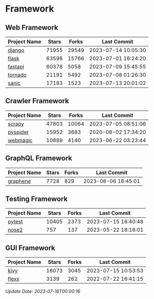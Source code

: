 # Framework

## Web Framework
| Project Name | Stars | Forks | Last Commit |
| ------------ | ----- | ----- | ----------- |
| [django](https://github.com/django/django) | 71955 | 29549 | 2023-07-14 10:05:30 |
| [flask](https://github.com/pallets/flask) | 63598 | 15766 | 2023-07-01 16:24:20 |
| [fastapi](https://github.com/tiangolo/fastapi) | 60378 | 5058 | 2023-07-09 15:45:55 |
| [tornado](https://github.com/tornadoweb/tornado) | 21191 | 5492 | 2023-07-08 01:26:30 |
| [sanic](https://github.com/sanic-org/sanic) | 17183 | 1523 | 2023-07-13 20:01:02 |

## Crawler Framework
| Project Name | Stars | Forks | Last Commit |
| ------------ | ----- | ----- | ----------- |
| [scrapy](https://github.com/scrapy/scrapy) | 47803 | 10064 | 2023-07-05 08:51:06 |
| [pyspider](https://github.com/binux/pyspider) | 15952 | 3683 | 2020-08-02 17:34:20 |
| [webmagic](https://github.com/code4craft/webmagic) | 10889 | 4140 | 2023-06-22 03:23:44 |

## GraphQL Framework
| Project Name | Stars | Forks | Last Commit |
| ------------ | ----- | ----- | ----------- |
| [graphene](https://github.com/graphql-python/graphene) | 7728 | 829 | 2023-06-06 18:45:01 |

## Testing Framework
| Project Name | Stars | Forks | Last Commit |
| ------------ | ----- | ----- | ----------- |
| [pytest](https://github.com/pytest-dev/pytest) | 10405 | 2373 | 2023-07-15 16:40:48 |
| [nose2](https://github.com/nose-devs/nose2) | 757 | 137 | 2023-05-22 18:16:01 |

## GUI Framework
| Project Name | Stars | Forks | Last Commit |
| ------------ | ----- | ----- | ----------- |
| [kivy](https://github.com/kivy/kivy) | 16073 | 3045 | 2023-07-15 10:53:53 |
| [flexx](https://github.com/flexxui/flexx) | 3139 | 262 | 2022-07-22 16:41:15 |

*Update Date: 2023-07-16T00:00:16*